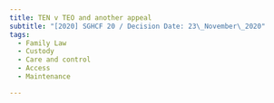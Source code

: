 ```yaml
---
title: TEN v TEO and another appeal
subtitle: "[2020] SGHCF 20 / Decision Date: 23\_November\_2020"
tags:
  - Family Law
  - Custody
  - Care and control
  - Access
  - Maintenance

---
```

